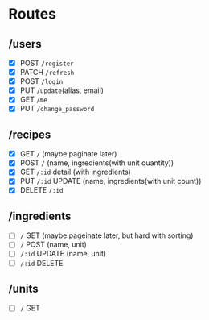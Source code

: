 # Routes
## /users
- [x] POST `/register`
- [x] PATCH `/refresh`
- [x] POST `/login`
- [x] PUT `/update`(alias, email)
- [x] GET `/me`
- [x] PUT `/change_password`
## /recipes
- [x] GET `/` (maybe paginate later)
- [x] POST `/` (name, ingredients(with unit quantity))
- [x] GET `/:id` detail (with ingredients)
- [x] PUT `/:id` UPDATE (name, ingredients(with unit count))
- [x] DELETE `/:id`
## /ingredients
- [ ] `/` GET (maybe pageinate later, but hard with sorting)
- [ ] `/` POST (name, unit)
- [ ] `/:id` UPDATE (name, unit)
- [ ] `/:id` DELETE
## /units
- [ ] `/` GET
